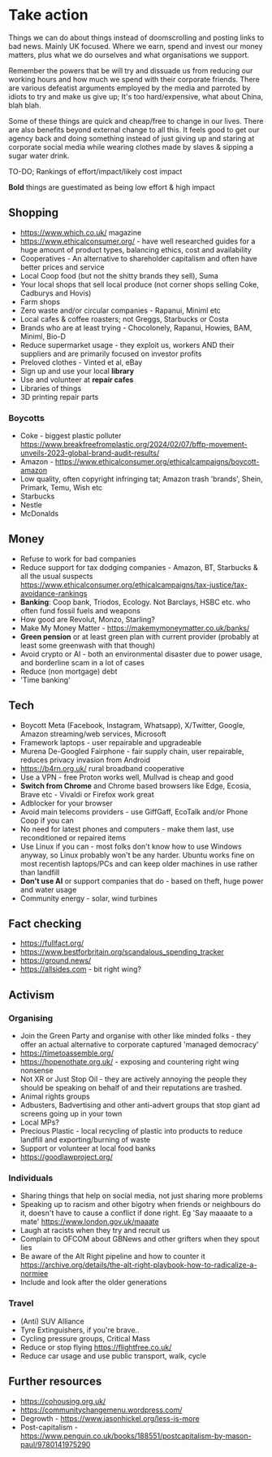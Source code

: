 # Take action
Things we can do about things instead of doomscrolling and posting links to bad news. Mainly UK focused. Where we earn, spend and invest our money matters, plus what we do ourselves and what organisations we support.

Remember the powers that be will try and dissuade us from reducing our working hours and how much we spend with their corporate friends. There are various defeatist arguments employed by the media and parroted by idiots to try and make us give up; It's too hard/expensive, what about China, blah blah.

Some of these things are quick and cheap/free to change in our lives. There are also benefits beyond external change to all this. It feels good to get our agency back and doing something instead of just giving up and staring at corporate social media while wearing clothes made by slaves & sipping a sugar water drink.

TO-DO; Rankings of effort/impact/likely cost impact

**Bold** things are guestimated as being low effort & high impact

## Shopping
- https://www.which.co.uk/ magazine
- https://www.ethicalconsumer.org/ - have well researched guides for a huge amount of product types, balancing ethics, cost and availability
- Cooperatives - An alternative to shareholder capitalism and often have better prices and service
- Local Coop food (but not the shitty brands they sell), Suma
- Your local shops that sell local produce (not corner shops selling Coke, Cadburys and Hovis)
- Farm shops
- Zero waste and/or circular companies - Rapanui, Miniml etc
- Local cafes & coffee roasters; not Greggs, Starbucks or Costa
- Brands who are at least trying - Chocolonely, Rapanui, Howies, BAM, Miniml, Bio-D
- Reduce supermarket usage - they exploit us, workers AND their suppliers and are primarily focused on investor profits  
- Preloved clothes - Vinted et al, eBay
- Sign up and use your local **library**
- Use and volunteer at **repair cafes**
- Libraries of things
- 3D printing repair parts 

### Boycotts
- Coke - biggest plastic polluter https://www.breakfreefromplastic.org/2024/02/07/bffp-movement-unveils-2023-global-brand-audit-results/
- Amazon - https://www.ethicalconsumer.org/ethicalcampaigns/boycott-amazon
- Low quality, often copyright infringing tat; Amazon trash 'brands', Shein, Primark, Temu, Wish etc 
- Starbucks
- Nestle
- McDonalds

## Money
- Refuse to work for bad companies
- Reduce support for tax dodging companies - Amazon, BT, Starbucks & all the usual suspects https://www.ethicalconsumer.org/ethicalcampaigns/tax-justice/tax-avoidance-rankings
- **Banking**: Coop bank, Triodos, Ecology. Not Barclays, HSBC etc. who often fund fossil fuels and weapons
- How good are Revolut, Monzo, Starling?
- Make My Money Matter - https://makemymoneymatter.co.uk/banks/
- **Green pension** or at least green plan with current provider (probably at least some greenwash with that though)
- Avoid crypto or AI - both an environmental disaster due to power usage, and borderline scam in a lot of cases
- Reduce (non mortgage) debt
- 'Time banking'

## Tech
- Boycott Meta (Facebook, Instagram, Whatsapp), X/Twitter, Google, Amazon streaming/web services, Microsoft
- Framework laptops - user repairable and upgradeable
- Murena De-Googled Fairphone - fair supply chain, user repairable, reduces privacy invasion from Android
- https://b4rn.org.uk/ rural broadband cooperative
- Use a VPN - free Proton works well, Mullvad is cheap and good
- **Switch from Chrome** and Chrome based browsers like Edge, Ecosia, Brave etc - Vivaldi or Firefox work great
- Adblocker for your browser
- Avoid main telecoms providers - use GiffGaff, EcoTalk and/or Phone Coop if you can
- No need for latest phones and computers - make them last, use reconditioned or repaired items
- Use Linux if you can - most folks don't know how to use Windows anyway, so Linux probably won't be any harder.  Ubuntu works fine on most recentish laptops/PCs and can keep older machines in use rather than landfill
- **Don't use AI** or support companies that do - based on theft, huge power and water usage
- Community energy - solar, wind turbines 

## Fact checking
- https://fullfact.org/
- https://www.bestforbritain.org/scandalous_spending_tracker
- https://ground.news/
- https://allsides.com - bit right wing?

## Activism
### Organising
- Join the Green Party and organise with other like minded folks - they offer an actual alternative to corporate captured 'managed democracy'
- https://timetoassemble.org/
- https://hopenothate.org.uk/ - exposing and countering right wing nonsense
- Not XR or Just Stop Oil - they are actively annoying the people they should be speaking on behalf of and their reputations are trashed. 
- Animal rights groups
- Adbusters, Badvertising and other anti-advert groups that stop giant ad screens going up in your town
- Local MPs?
- Precious Plastic - local recycling of plastic into products to reduce landfill and exporting/burning of waste
- Support or volunteer at local food banks
- https://goodlawproject.org/
  
### Individuals
- Sharing things that help on social media, not just sharing more problems
- Speaking up to racism and other bigotry when friends or neighbours do it, doesn't have to cause a conflict if done right. Eg 'Say maaaate to a mate' https://www.london.gov.uk/maaate
- Laugh at racists when they try and recruit us
- Complain to OFCOM about GBNews and other grifters when they spout lies 
- Be aware of the Alt Right pipeline and how to counter it https://archive.org/details/the-alt-right-playbook-how-to-radicalize-a-normiee
- Include and look after the older generations

### Travel
- (Anti) SUV Alliance
- Tyre Extinguishers, if you're brave..
- Cycling pressure groups, Critical Mass
- Reduce or stop flying https://flightfree.co.uk/
- Reduce car usage and use public transport, walk, cycle

## Further resources
- https://cohousing.org.uk/
- https://communitychangemenu.wordpress.com/
- Degrowth - https://www.jasonhickel.org/less-is-more
- Post-capitalism - https://www.penguin.co.uk/books/188551/postcapitalism-by-mason-paul/9780141975290
